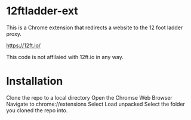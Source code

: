 # 12ftladder-ext

This is a Chrome extension that redirects a website to the 12 foot ladder proxy.

https://12ft.io/

This code is not affilaied with 12ft.io in any way.

# Installation
Clone the repo to a local directory
Open the Chromse Web Browser
Navigate to chrome://extensions
Select Load unpacked
Select the folder you cloned the repo into.


